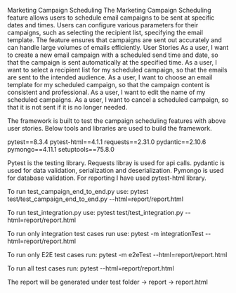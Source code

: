 Marketing Campaign Scheduling
The Marketing Campaign Scheduling feature allows users to schedule email campaigns to be sent at specific dates and times. Users can configure various parameters for their campaigns, such as selecting the recipient list, specifying the email template. The feature ensures that campaigns are sent out accurately and can handle large volumes of emails efficiently. 
User Stories
As a user, I want to create a new email campaign with a scheduled send time and date, so that the campaign is sent automatically at the specified time.
As a user, I want to select a recipient list for my scheduled campaign, so that the emails are sent to the intended audience. 
As a user, I want to choose an email template for my scheduled campaign, so that the campaign content is consistent and professional.
As a user, I want to edit the name of my scheduled campaigns.
As a user, I want to cancel a scheduled campaign, so that it is not sent if it is no longer needed.


The framework is built to test the campaign scheduling features with above user stories. Below tools and libraries are used to build the framework. 

pytest==8.3.4
pytest-html==4.1.1
requests==2.31.0
pydantic==2.10.6
pymongo==4.11.1
setuptools==75.8.0

Pytest is the testing library. Requests libray is used for api calls. pydantic is used for data validation, serialization and deserialization. Pymongo is used for database validation. For reporting I have used 
pytest-html library.



To run test_campaign_end_to_end.py use: pytest test/test_campaign_end_to_end.py --html=report/report.html

To run test_integration.py use: pytest test/test_integration.py --html=report/report.html

To run only integration test cases run use: pytest -m integrationTest --html=report/report.html

To run only E2E test cases run: pytest -m e2eTest --html=report/report.html

To run all test cases run:  pytest --html=report/report.html

The report will be generated under test folder -> report -> report.html
